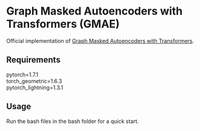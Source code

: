 # Graph Masked Autoencoders with Transformers (GMAE)
 Official implementation of [Graph Masked Autoencoders with Transformers](https://arxiv.org/abs/2202.08391).

## Requirements
pytorch=1.7.1\
torch_geometric=1.6.3\
pytorch_lightning=1.3.1

## Usage
Run the bash files in the bash folder for a quick start.
